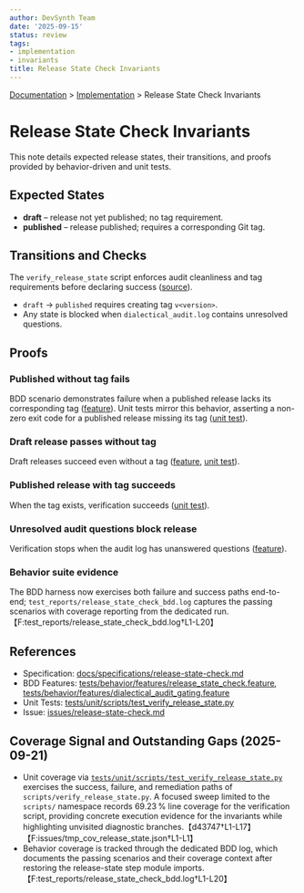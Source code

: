```yaml
---
author: DevSynth Team
date: '2025-09-15'
status: review
tags:
- implementation
- invariants
title: Release State Check Invariants
---
```

<div class="breadcrumbs">
<a href="../index.md">Documentation</a> &gt; <a href="index.md">Implementation</a> &gt; Release State Check Invariants
</div>

# Release State Check Invariants

This note details expected release states, their transitions, and proofs provided
by behavior-driven and unit tests.

## Expected States

- **draft** – release not yet published; no tag requirement.
- **published** – release published; requires a corresponding Git tag.

## Transitions and Checks

The `verify_release_state` script enforces audit cleanliness and tag
requirements before declaring success ([source](../../scripts/verify_release_state.py)).

- `draft` → `published` requires creating tag `v<version>`.
- Any state is blocked when `dialectical_audit.log` contains unresolved
  questions.

## Proofs

### Published without tag fails

BDD scenario demonstrates failure when a published release lacks its
corresponding tag ([feature](../../tests/behavior/features/release_state_check.feature)).
Unit tests mirror this behavior, asserting a non-zero exit code for a published
release missing its tag ([unit test](../../tests/unit/scripts/test_verify_release_state.py#L69-L76)).

### Draft release passes without tag

Draft releases succeed even without a tag ([feature](../../tests/behavior/features/release_state_check.feature#L11-L14), [unit test](../../tests/unit/scripts/test_verify_release_state.py#L59-L66)).

### Published release with tag succeeds

When the tag exists, verification succeeds ([unit test](../../tests/unit/scripts/test_verify_release_state.py#L79-L88)).

### Unresolved audit questions block release

Verification stops when the audit log has unanswered questions ([feature](../../tests/behavior/features/dialectical_audit_gating.feature#L6-L9)).

### Behavior suite evidence

The BDD harness now exercises both failure and success paths end-to-end;
`test_reports/release_state_check_bdd.log` captures the passing scenarios with
coverage reporting from the dedicated run.【F:test_reports/release_state_check_bdd.log†L1-L20】

## References

- Specification: [docs/specifications/release-state-check.md](../specifications/release-state-check.md)
- BDD Features: [tests/behavior/features/release_state_check.feature](../../tests/behavior/features/release_state_check.feature), [tests/behavior/features/dialectical_audit_gating.feature](../../tests/behavior/features/dialectical_audit_gating.feature)
- Unit Tests: [tests/unit/scripts/test_verify_release_state.py](../../tests/unit/scripts/test_verify_release_state.py)
- Issue: [issues/release-state-check.md](../../issues/release-state-check.md)

## Coverage Signal and Outstanding Gaps (2025-09-21)

- Unit coverage via [`tests/unit/scripts/test_verify_release_state.py`](../../tests/unit/scripts/test_verify_release_state.py) exercises the success, failure, and remediation paths of `scripts/verify_release_state.py`. A focused sweep limited to the `scripts/` namespace records 69.23 % line coverage for the verification script, providing concrete execution evidence for the invariants while highlighting unvisited diagnostic branches.【d43747†L1-L17】【F:issues/tmp_cov_release_state.json†L1-L1】
- Behavior coverage is tracked through the dedicated BDD log, which documents the passing scenarios and their coverage context after restoring the release-state step module imports.【F:test_reports/release_state_check_bdd.log†L1-L20】
